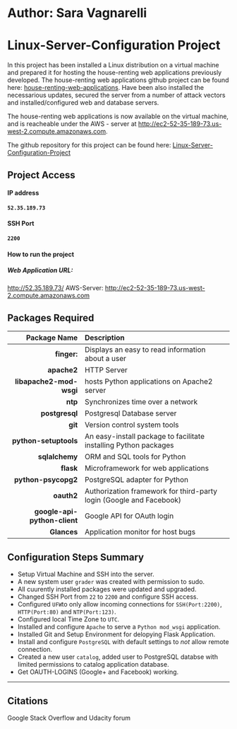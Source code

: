 # Author: Sara Vagnarelli
# Linux-Server-Configuration Project
In this project has been installed a Linux distribution on a virtual machine and prepared it for hosting the house-renting web applications previously developed.
The house-renting web applications github project can be found here:  [house-renting-web-applications](https://github.com/saravgn/shouserent).
Have been also installed the necessarious updates, secured the server from a number of attack vectors and installed/configured web and database servers.

The house-renting web applications is now available on the virtual machine, and is reacheable under the AWS - server at http://ec2-52-35-189-73.us-west-2.compute.amazonaws.com.

The github repository for this project can be found here: [Linux-Server-Configuration-Project](https://github.com/saravgn/Linux-Server-Configuration-Project.git)

## Project Access
#### IP address
**`52.35.189.73`**

#### SSH Port

**`2200`**

#### How to run the project

##### Web Application URL:

http://52.35.189.73/
AWS-Server: http://ec2-52-35-189-73.us-west-2.compute.amazonaws.com

## Packages Required

Package Name | Description
--------------: | :------------
**finger:** | Displays an easy to read information about a user
**apache2** | HTTP Server
**libapache2-mod-wsgi** | hosts Python applications on Apache2 server
**ntp** | Synchronizes time over a network
**postgresql** | Postgresql Database server
**git** | Version control system tools
**python-setuptools** | An easy-install package to facilitate installing Python packages
**sqlalchemy** | ORM and SQL tools for Python
**flask** | Microframework for web applications
**python-psycopg2** | PostgreSQL adapter for Python
**oauth2** | Authorization framework for third-party login (Google and Facebook)
**google-api-python-client** | Google API for OAuth login
**Glances** | Application monitor for host bugs

## Configuration Steps Summary
- Setup Virtual Machine and SSH into the server.
- A new system user `grader` was created with permission to sudo.
- All cuurently installed packages were updated and upgraded.
- Changed SSH Port from `22` to `2200` and configure SSH access.
- Configured `UFW`to only allow incoming connections for `SSH(Port:2200)`, `HTTP(Port:80)` and `NTP(Port:123)`.
- Configured local Time Zone to `UTC`.
- Installed and configure `Apache` to serve a `Python mod_wsgi` application.
- Installed Git and Setup Environment for delopying Flask Application.
- Install and configure `PostgreSQL` with default settings to *not* allow remote connection.
- Created a new user `catalog`, added user to PostgreSQL databse with limited permissions to catalog application database.
- Get OAUTH-LOGINS (Google+ and Facebook) working.

----------

## Citations
Google Stack Overflow and Udacity forum
